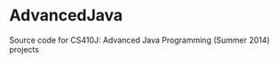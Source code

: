 AdvancedJava
============

Source code for CS410J: Advanced Java Programming (Summer 2014) projects
